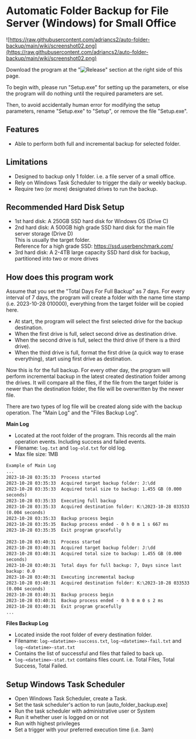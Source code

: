 # Automatic Folder Backup for File Server (Windows) for Small Office

![https://raw.githubusercontent.com/adriancs2/auto-folder-backup/main/wiki/screenshot02.png](https://raw.githubusercontent.com/adriancs2/auto-folder-backup/main/wiki/screenshot02.png)

Download the program at the "![Release](https://github.com/adriancs2/auto-folder-backup/releases)" section at the right side of this page.

To begin with, please run "Setup.exe" for setting up the parameters, or else the program will do nothing until the required parameters are set.

Then, to avoid accidentally human error for modifying the setup parameters, rename "Setup.exe" to "Setup", or remove the file "Setup.exe".

## Features

- Able to perform both full and incremental backup for selected folder.

## Limitations

- Designed to backup only 1 folder. i.e. a file server of a small office.
- Rely on Windows Task Scheduler to trigger the daily or weekly backup.
- Require two (or more) designated drives to run the backup.

## Recommended Hard Disk Setup

- 1st hard disk: A 250GB SSD hard disk for Windows OS (Drive C)
- 2nd hard disk: A 500GB high grade SSD hard disk for the main file server storage (Drive D)<br />This is usually the target folder.<br />Reference for a high grade SSD: https://ssd.userbenchmark.com/
- 3rd hard disk: A 2-4TB large capacity SSD hard disk for backup, partitioned into two or more drives

## How does this program work

Assume that you set the "Total Days For Full Backup" as 7 days. For every interval of 7 days, the program will create a folder with the name time stamp (i.e. 2023-10-28 010000), everything from the target folder will be copied here.

- At start, the program will select the first selected drive for the backup destination.
- When the first drive is full, select second drive as destination drive.
- When the second drive is full, select the third drive (if there is a third drive).
- When the third drive is full, format the first drive (a quick way to erase everything), start using first drive as destination.

Now this is for the full backup. For every other day, the program will perform incremental backup in the latest created destination folder among the drives. It will compare all the files, if the file from the target folder is newer than the destination folder, the file will be overwritten by the newer file.

There are two types of log file will be created along side with the backup operation. The "Main Log" and the "Files Backup Log".

**Main Log**

- Located at the root folder of the program. This records all the main operation events. Including success and failed events.
- Filename: `log.txt` and `log-old.txt` for old log.
- Max file size: 1MB

```
Example of Main Log
...
2023-10-28 03:35:33  Process started
2023-10-28 03:35:33  Acquired target backup folder: J:\dd
2023-10-28 03:35:33  Acquired total size to backup: 1.455 GB (0.000 seconds)
2023-10-28 03:35:33  Executing full backup
2023-10-28 03:35:33  Acquired destination folder: K:\2023-10-28 033533 (0.004 seconds)
2023-10-28 03:35:33  Backup process begin
2023-10-28 03:35:35  Backup process ended - 0 h 0 m 1 s 667 ms
2023-10-28 03:35:35  Exit program gracefully

2023-10-28 03:40:31  Process started
2023-10-28 03:40:31  Acquired target backup folder: J:\dd
2023-10-28 03:40:31  Acquired total size to backup: 1.455 GB (0.000 seconds)
2023-10-28 03:40:31  Total days for full backup: 7, Days since last backup: 0.0
2023-10-28 03:40:31  Executing incremental backup
2023-10-28 03:40:31  Acquired destination folder: K:\2023-10-28 033533 (0.004 seconds)
2023-10-28 03:40:31  Backup process begin
2023-10-28 03:40:31  Backup process ended - 0 h 0 m 0 s 2 ms
2023-10-28 03:40:31  Exit program gracefully
...
```

**Files Backup Log**

- Located inside the root folder of every destination folder.
- Filename: `log-<datetime>-success.txt`, `log-<datetime>-fail.txt` and `log-<datetime>-stat.txt`
- Contains the list of successful and files that failed to back up.
- `log-<datetime>-stat.txt` contains files count. i.e. Total Files, Total Success, Total Failed.

## Setup Windows Task Scheduler

- Open Windows Task Scheduler, create a Task.
- Set the task scheduler's action to run [auto_folder_backup.exe]
- Run the task scheduler with administrative user or System
- Run it whether user is logged on or not
- Run with highest privileges
- Set a trigger with your preferred execution time (i.e. 3am)

